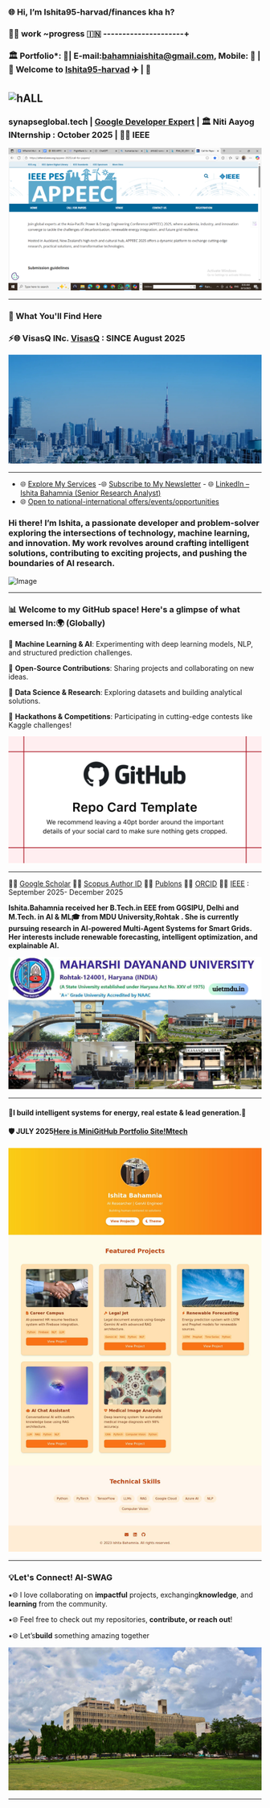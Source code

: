 
     
### 🌐 Hi, I’m Ishita95-harvad/finances kha h?

### 🎀🎀 work ~progress 🇮🇳 ---------------------+

###  🏛️ Portfolio*: 🎈|  E-mail:bahamniaishita@gmail.com, Mobile: 📱 |🧠 Welcome to [Ishita95-harvad](https://github.com/Ishita95-harvad) ✈️ |  🎈
![hALL](https://college.harvard.edu/sites/default/files/styles/max_1300x1300/public/2022-11/linderpix-Harvard-0948_1.jpg?itok=dp_r9hIi)
-----------------------
###  synapseglobal.tech  | [Google Developer Expert](https://g.dev/ishitabahammnia)  |  🏛️ Niti Aayog INternship : October 2025 | 🔗🌐 IEEE   

 ![IEEE APPEEC MTECH PAPERPUBLICATION, 2025 DEC](https://github.com/Ishita95-harvad/Ishita95-harvad/blob/main/IEEE%20APPEEC%20MTECH%20PAPERPUBLICATION%2C2025%20DEC.png?raw=true)         

---------
### 🌟 What You'll Find Here 

### ⚡🌐 VisasQ INc. [VisasQ](https://corp.visasq.co.jp/en/) : SINCE August 2025 

![VisasQINc.](https://github.com/Ishita95-harvad/Ishita95-harvad/blob/main/mv-01.webp)

-------------

- 🌐 [Explore My Services](https://www.linkedin.com/services/page/942495333429368567/) -🌐 [Subscribe to My Newsletter](https://www.linkedin.com/newsletters/ishita-bahamnia-7269213550366089216/) - 🌐 [LinkedIn – Ishita Bahamnia (Senior Research Analyst)](https://www.linkedin.com/in/-ishitabahamnia-seniorresearchanalyst)
- 🌐 [Open to national-international offers/events/opportunities](https://www.india.gov.in/)

 ### Hi there! I’m Ishita, a passionate developer and problem-solver exploring the intersections of technology, machine learning, and innovation. My work revolves around crafting intelligent solutions, contributing to exciting projects, and pushing the boundaries of AI research.

![Image](https://trinitylifesciences.com/wp-content/uploads/2023/06/AIML-101-web.jpg)

  
---------

 ### 📊 Welcome to my GitHub space! Here's a glimpse of what emersed In:🌍 (Globally) 

 
🔹 **Machine Learning & AI**: Experimenting with deep learning models, NLP, and structured prediction challenges.

🔹 **Open-Source Contributions**: Sharing projects and collaborating on new ideas.

🔹 **Data Science & Research**: Exploring datasets and building analytical solutions.

🔹 **Hackathons & Competitions**: Participating in cutting-edge contests like Kaggle challenges!


![GitHub Photo](https://github.com/Ishita95-harvad/Ishita95-harvad/blob/main/repository-open-graph-template.png)

-------------

🔗🌐 [Google Scholar](https://scholar.google.com/citations?view_op=new_profile&hl=id) 🔗🌐 [Scopus Author ID](https://www.scopus.com/authid/detail.uri?authorId=XXXXXX)  🔗🌐 [Publons](https://www.webofscience.com/wos/author/record/NUQ-4268-2025)  🔗🌐 [ORCID](https://orcid.org/0009-0006-6433-0895) 🔗🌐 [IEEE](https://attend.ieee.org/appeec-2025/call-for-papers/) : September 2025- December 2025 

**Ishita.Bahamnia received her B.Tech.in EEE from GGSIPU, Delhi and M.Tech. in AI & ML🎓 from MDU University,Rohtak . She is currently pursuing research in AI-powered Multi-Agent Systems for Smart Grids. Her interests include renewable forecasting, intelligent optimization, and explainable AI.**

![Maharshi Dayanand University Campus](https://github.com/Ishita95-harvad/Ishita95-harvad/blob/main/Maharishi-Dayanand-University-SAVE-1.png)
  
-------

#### 🎈I build intelligent systems for energy, real estate & lead generation.🎈

#### 🛡️ JULY 2025[Here is MiniGitHub Portfolio Site!Mtech](https://github.com/Ishita95-harvad/Ishita95-harvad-Ishita-ai-portfolio.github.io) 


![MiniGitHub Portfolio Site!Mtech Screenshot](https://github.com/Ishita95-harvad/Ishita95-harvad/blob/main/ishita95-harvad-github-io-Ishita-ai-mtech-portfolio-github-io-.jpg)

--------

 ### 💡Let's Connect!  AI-SWAG

▪🌐 I love collaborating on **impactful** projects, exchanging**knowledge**, and **learning** from the community.

▪🌐 Feel free to check out my repositories, **contribute, or reach out**!

▪🌐 Let’s**build** something amazing together 
  
![WE0wez](https://github.com/Ishita95-harvad/Ishita95-harvad/blob/main/WE0wez.jpg?raw=true)

-----

<!---

Ishita95-harvad/Ishita95-harvad is a ✨ special ✨ repository because its `README.md` (this file) appears on your GitHub profile.
You can click the Preview link to take a look at your changes.

--->


